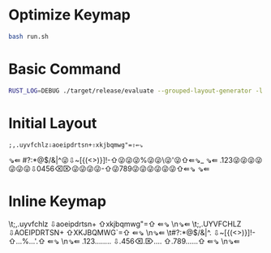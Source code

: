 # Optimize Keymap

```bash
bash run.sh
```

# Basic Command

```bash
RUST_LOG=DEBUG ./target/release/evaluate --grouped-layout-generator -l config/keyboard/crkbd.yml ';,.uyvfchlz aoeipdrtsn+ xkjbqmwg"='
```

# Initial Layout

	;,.uyvfchlz⇩aoeipdrtsn+⇧xkjbqmwg"=⇧⇚⇘ 
⇘⇚	#?:*@$/&|^😜⇩~[{(<>)}]!-⇧😜😜😜%😜😜\\😜'😜⇧⇚⇘_
⇘⇚	.123😜😜😜😜😜😜😜⇩0456⌫⌦😜😜😜😜-⇧😜789😜😜😜😜😜😜⇧⇚⇘ 
⇘⇚

# Inline Keymap

\t;,.uyvfchlz ⇩aoeipdrtsn+ ⇧xkjbqmwg"=⇧ ⇚⇘ \n⇘⇚
\t;,.UYVFCHLZ ⇩AOEIPDRTSN+ ⇧XKJBQMWG`=⇧ ⇚⇘ \n⇘⇚
\t#?:*@$/&|^. ⇩~[{(<>)}]!- ⇧...%..\.'.⇧ ⇚⇘ \n⇘⇚
\.123........ ⇩.456⌫.⌦.... ⇧.789......⇧ ⇚⇘ \n⇘⇚

